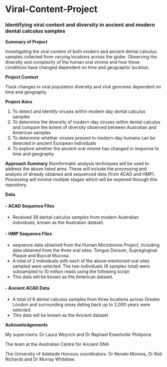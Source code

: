 # Viral-Content-Project

### Identifying viral content and diversity in ancient and modern dental calculus samples

**Summary of Project**

Investigating the viral content of both modern and ancient dental calculus samples collected from varying locations across the globe. Observing the diversity and complexity of the human oral virome and how these conditions have changed dependent on time and geographic location. 

**Project Context**

Track changes in viral population diversity and viral genomes dependent on time and geography 

**Project Aims**

 1. To detect and identify viruses within modern day dental calculus samples
 2. To determine the diversity of modern-day viruses within dental calculus and compare the extent of diversity observed between Australian and American samples
 3. To determine whether viruses present in modern-day humans can be detected in ancient European individuals
 4. To explore whether the ancient oral virome has changed in response to time and geography

**Approach Summary**
Bioinformatic analysis techniques will be used to address the above listed aims. These will include the processing and analysis of already obtained and sequenced data (from ACAD and HMP). Processing will involve multiple stages which will be explored through this repository. 

**Data**
 #### - ACAD Sequence Files
 - Received 38 dental calculus samples from modern Australian individuals, known as the Australian dataset.
 #### - HMP Sequence Files
- sequence data obtained from the Human Microbiome Project, including data obtained from the three oral sites: Tongue Dorsum, Supragingival Plaque and Buccal Mucosa.
- A total of 2 individuals with each of the above mentioned oral sites sampled were selected. The two individuals (6 samples total) were subsampled to 10 million reads using the following script:
- This data will be known as the American dataset.
 #### - Ancient ACAD Data
- A total of 6 dental calculus samples from three locations across Greater London and surrounding areas dating back up to 2,000 years were selected. 
- This data will be known as the Ancient dataset 

**Acknowledgements**

My supervisors: Dr Laura Weyrich and Dr Raphael Eisenhofer Philipona 

The team at the Australian Centre for Ancient DNA

The University of Adelaide Honours coordinators: Dr Renato Morona, Dr Rob Richards and Dr Murray Whitelaw. 
